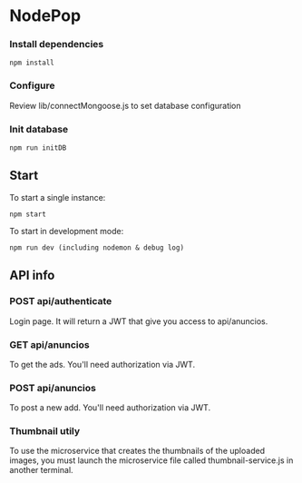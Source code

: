 # NodePop

### Install dependencies

    npm install

### Configure

Review lib/connectMongoose.js to set database configuration

### Init database

    npm run initDB

## Start

To start a single instance:

    npm start

To start in development mode:

    npm run dev (including nodemon & debug log)


## API info

### POST api/authenticate
Login page. It will return a JWT that give you access to api/anuncios.

### GET api/anuncios
To get the ads.
You'll need authorization via JWT.


### POST api/anuncios
To post a new add.
You'll need authorization via JWT.

### Thumbnail utily
To use the microservice that creates the thumbnails of the uploaded images, you must launch the microservice file called thumbnail-service.js in another terminal.


